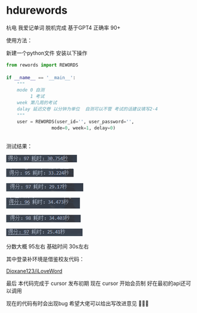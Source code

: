 # hdurewords
杭电 我爱记单词 脱机完成 基于GPT4 正确率 90+ 

使用方法：

新建一个python文件 安装以下操作 

```python
from rewords import REWORDS

if __name__ == '__main__':
    """
    mode 0 自测 
    	 1 考试
    week 第几周的考试
    dalay 延迟交卷 以分钟为单位  自测可以不管 考试的话建议填写2-4
    """
    user = REWORDS(user_id='', user_password='',
                 mode=0, week=1, delay=0)
    
```

测试结果：

![1](.\img\1.png) 

![2](.\img\2.png) 

![3](.\img\3.png) 

![4](.\img\4.png) 

![5](.\img\5.png) 

![6](.\img\6.png) 

分数大概 95左右 基础时间 30s左右

其中登录补环境是借鉴校友代码：

[Dioxane123/iLoveWord]( https://github.com/Dioxane123/iLoveWord)


最后 本代码完成于 cursor 发布初期 现在 cursor 开始会员制 好在最初的api还可以调用

现在的代码有时会出现bug 希望大佬可以给出写改进意见 🤗🤗🤗
